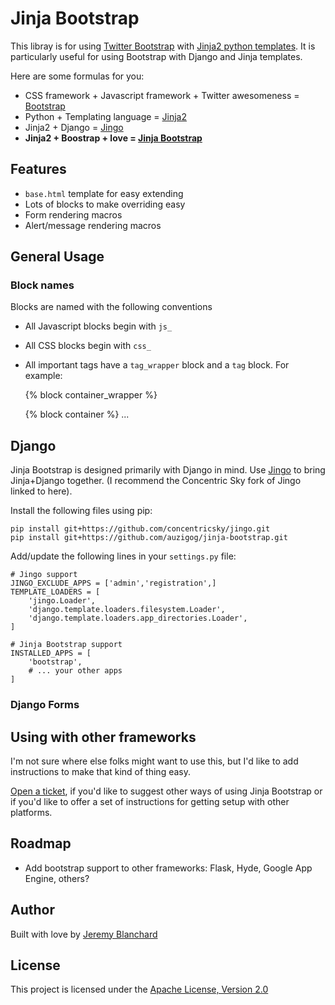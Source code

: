 # Jinja Bootstrap
This libray is for using [Twitter Bootstrap][bootstrap] with [Jinja2 python templates][jinja].
It is particularly useful for using Bootstrap with Django and Jinja templates.

Here are some formulas for you:

  * CSS framework + Javascript framework + Twitter awesomeness = [Bootstrap][bootstrap]
  * Python + Templating language = [Jinja2][jinja]
  * Jinja2 + Django = [Jingo][jingo]
  * **Jinja2 + Boostrap + love = [Jinja Bootstrap](http://github.com/auzigog/jinja-bootstrap)**


## Features

  * `base.html` template for easy extending
  * Lots of blocks to make overriding easy
  * Form rendering macros
  * Alert/message rendering macros


## General Usage


### Block names
Blocks are named with the following conventions

  * All Javascript blocks begin with `js_`
  * All CSS blocks begin with `css_`
  * All important tags have a `tag_wrapper` block and a `tag` block. For example:


    {% block container_wrapper %}
        <div class="container container-primary">
            {% block container %}
                ...


## Django
Jinja Bootstrap is designed primarily with Django in mind. Use [Jingo][jingo] to bring Jinja+Django together. (I recommend the Concentric Sky fork of Jingo linked to here).

Install the following files using pip:

    pip install git+https://github.com/concentricsky/jingo.git
    pip install git+https://github.com/auzigog/jinja-bootstrap.git

Add/update the following lines in your `settings.py` file:

    # Jingo support
    JINGO_EXCLUDE_APPS = ['admin','registration',]
    TEMPLATE_LOADERS = [
    	'jingo.Loader',
        'django.template.loaders.filesystem.Loader',
        'django.template.loaders.app_directories.Loader',
    ]

    # Jinja Bootstrap support
    INSTALLED_APPS = [
        'bootstrap',
        # ... your other apps
    ]


### Django Forms



## Using with other frameworks
I'm not sure where else folks might want to use this, but I'd like to add instructions to make that kind of thing easy.

[Open a ticket](http://github.com/auzigog/jinja-bootstrap), if you'd like to suggest other ways of using Jinja Bootstrap or if you'd like to offer a set of instructions for getting setup with other platforms.


## Roadmap

  * Add bootstrap support to other frameworks: Flask, Hyde, Google App Engine, others?


## Author
Built with love by [Jeremy Blanchard](http://blanchardjeremy.com)

## License
This project is licensed under the [Apache License, Version 2.0](http://www.apache.org/licenses/LICENSE-2.0)


[bootstrap]: http://twitter.github.com/bootstrap/
[jingo]: http://github.com/concentricsky/jingo/
[jinja]: http://jinja.pocoo.org/docs/